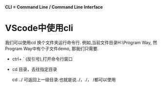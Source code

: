 **CLI = Command Line / Command Line Interface**

# VScode中使用cli

我们可以使用cd 换个文件夹运行命令行. 例如,当前文件目录H:\Program Way, 然Program Way中有个子文件demo, 那我们只需要.

- ctrl+ ` (反引号),打开命令行窗口

- cd 目录，去往指定目录
  
  cd ../ 可返回上一级目录.也就是说../，./， /都可以使用
